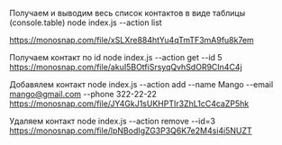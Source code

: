 Получаем и выводим весь список контактов в виде таблицы (console.table)
node index.js --action list

https://monosnap.com/file/xSLXre884htYu4qTmTF3mA9fu8k7em

Получаем контакт по id
node index.js --action get --id 5
https://monosnap.com/file/akuI5BOtfiSrsyqQvhSdOR9CIn4C4j

Добавялем контакт
node index.js --action add --name Mango --email mango@gmail.com --phone 322-22-22
https://monosnap.com/file/JY4GkJ1sUKHPTIr3ZhL1cC4caZP5hk

Удаляем контакт
node index.js --action remove --id=3
https://monosnap.com/file/lpNBodIgZG3P3Q6K7e2M4si4i5NUZT
